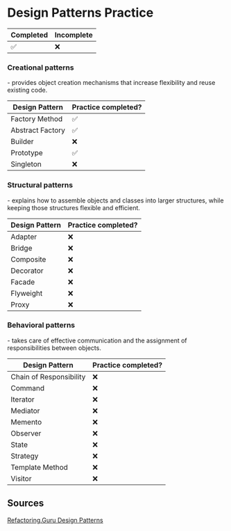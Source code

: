 # Design Patterns Practice

| Completed | Incomplete |
|-----------|------------|
| ✅         | ❌          | 

### Creational patterns

\- provides object creation mechanisms that increase flexibility and reuse existing code.

| Design Pattern   | Practice completed? |
|------------------|---------------------|
| Factory Method   | ✅                   |
| Abstract Factory | ✅                   |
| Builder          | ❌                   |
| Prototype        | ✅                   |
| Singleton        | ❌                   |

### Structural patterns

\- explains how to assemble objects and classes into larger structures, while keeping those structures flexible and efficient.

| Design Pattern | Practice completed? |
|----------------|---------------------|
| Adapter        | ❌                   |
| Bridge         | ❌                   |
| Composite      | ❌                   |
| Decorator      | ❌                   |
| Facade         | ❌                   |
| Flyweight      | ❌                   |
| Proxy          | ❌                   |

### Behavioral patterns

\- takes care of effective communication and the assignment of responsibilities between objects.

| Design Pattern          | Practice completed? |
|-------------------------|---------------------|
| Chain of Responsibility | ❌                   |
| Command                 | ❌                   |
| Iterator                | ❌                   |
| Mediator                | ❌                   |
| Memento                 | ❌                   |
| Observer                | ❌                   |
| State                   | ❌                   |
| Strategy                | ❌                   |
| Template Method         | ❌                   |
| Visitor                 | ❌                   |

## Sources

[Refactoring.Guru Design Patterns](https://refactoring.guru/design-patterns)